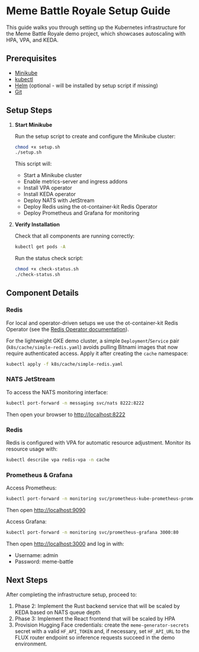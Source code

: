 # Meme Battle Royale Setup Guide

This guide walks you through setting up the Kubernetes infrastructure for the Meme Battle Royale demo project, which showcases autoscaling with HPA, VPA, and KEDA.

## Prerequisites

- [Minikube](https://minikube.sigs.k8s.io/docs/start/)
- [kubectl](https://kubernetes.io/docs/tasks/tools/install-kubectl/)
- [Helm](https://helm.sh/docs/intro/install/) (optional - will be installed by setup script if missing)
- [Git](https://git-scm.com/downloads)

## Setup Steps

1. **Start Minikube**

   Run the setup script to create and configure the Minikube cluster:

   ```bash
   chmod +x setup.sh
   ./setup.sh
   ```

   This script will:
   - Start a Minikube cluster
   - Enable metrics-server and ingress addons
   - Install VPA operator
   - Install KEDA operator
   - Deploy NATS with JetStream
   - Deploy Redis using the ot-container-kit Redis Operator
   - Deploy Prometheus and Grafana for monitoring

2. **Verify Installation**

   Check that all components are running correctly:

   ```bash
   kubectl get pods -A
   ```

   Run the status check script:

   ```bash
   chmod +x check-status.sh
   ./check-status.sh
   ```

## Component Details

### Redis

For local and operator-driven setups we use the ot-container-kit Redis Operator (see the [Redis Operator documentation](./redis-operator.md)).

For the lightweight GKE demo cluster, a simple `Deployment`/`Service` pair (`k8s/cache/simple-redis.yaml`) avoids pulling Bitnami images that now require authenticated access. Apply it after creating the `cache` namespace:

```bash
kubectl apply -f k8s/cache/simple-redis.yaml
```

### NATS JetStream

To access the NATS monitoring interface:

```bash
kubectl port-forward -n messaging svc/nats 8222:8222
```

Then open your browser to [http://localhost:8222](http://localhost:8222)

### Redis

Redis is configured with VPA for automatic resource adjustment. Monitor its resource usage with:

```bash
kubectl describe vpa redis-vpa -n cache
```

### Prometheus & Grafana

Access Prometheus:

```bash
kubectl port-forward -n monitoring svc/prometheus-kube-prometheus-prometheus 9090:9090
```

Then open [http://localhost:9090](http://localhost:9090)

Access Grafana:

```bash
kubectl port-forward -n monitoring svc/prometheus-grafana 3000:80
```

Then open [http://localhost:3000](http://localhost:3000) and log in with:
- Username: admin
- Password: meme-battle

## Next Steps

After completing the infrastructure setup, proceed to:

1. Phase 2: Implement the Rust backend service that will be scaled by KEDA based on NATS queue depth
2. Phase 3: Implement the React frontend that will be scaled by HPA
3. Provision Hugging Face credentials: create the `meme-generator-secrets` secret with a valid `HF_API_TOKEN` and, if necessary, set `HF_API_URL` to the FLUX router endpoint so inference requests succeed in the demo environment.
